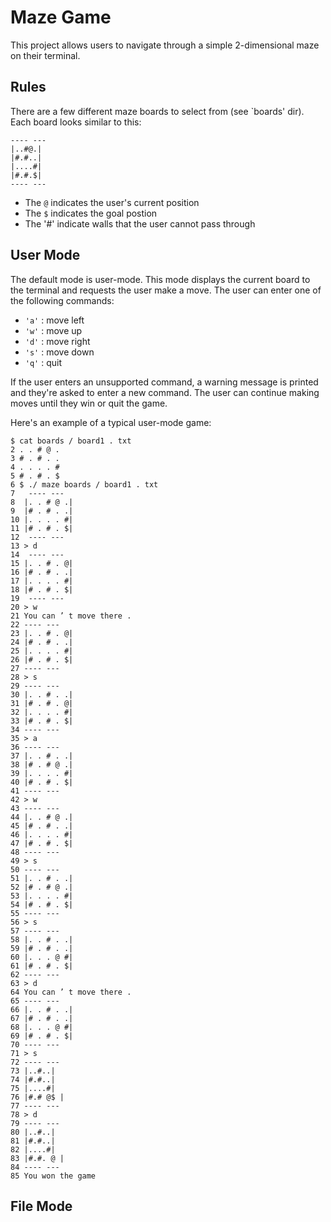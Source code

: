 # Maze Game
This project allows users to navigate through a simple 2-dimensional maze on their terminal.

## Rules
There are a few different maze boards to select from (see `boards' dir). Each board looks similar to this:
```
---- ---
|..#@.|
|#.#..|
|....#|
|#.#.$|
---- ---
```
* The `@` indicates the user's current position
* The `$` indicates the goal postion
* The '#' indicate walls that the user cannot pass through

## User Mode
The default mode is user-mode. This mode displays the current board to the terminal and requests the user make a move. The user can enter one of the following commands: 
* `'a'` : move left
* `'w'` : move up
* `'d'` : move right
* `'s'` : move down
* `'q'` : quit

If the user enters an unsupported command, a warning message is printed and they're asked to enter a new command.
The user can continue making moves until they win or quit the game. 

Here's an example of a typical user-mode game:
```
$ cat boards / board1 . txt
2 . . # @ .
3 # . # . .
4 . . . . #
5 # . # . $
6 $ ./ maze boards / board1 . txt
7   ---- ---
8  |. . # @ .|
9  |# . # . .|
10 |. . . . #|
11 |# . # . $|
12  ---- ---
13 > d
14  ---- ---
15 |. . # . @|
16 |# . # . .|
17 |. . . . #|
18 |# . # . $|
19  ---- ---
20 > w
21 You can ’ t move there .
22 ---- ---
23 |. . # . @|
24 |# . # . .|
25 |. . . . #|
26 |# . # . $|
27 ---- ---
28 > s
29 ---- ---
30 |. . # . .|
31 |# . # . @|
32 |. . . . #|
33 |# . # . $|
34 ---- ---
35 > a
36 ---- ---
37 |. . # . .|
38 |# . # @ .|
39 |. . . . #|
40 |# . # . $|
41 ---- ---
42 > w
43 ---- ---
44 |. . # @ .|
45 |# . # . .|
46 |. . . . #|
47 |# . # . $|
48 ---- ---
49 > s
50 ---- ---
51 |. . # . .|
52 |# . # @ .|
53 |. . . . #|
54 |# . # . $|
55 ---- ---
56 > s
57 ---- ---
58 |. . # . .|
59 |# . # . .|
60 |. . . @ #|
61 |# . # . $|
62 ---- ---
63 > d
64 You can ’ t move there .
65 ---- ---
66 |. . # . .|
67 |# . # . .|
68 |. . . @ #|
69 |# . # . $|
70 ---- ---
71 > s
72 ---- ---
73 |..#..|
74 |#.#..|
75 |....#|
76 |#.# @$ |
77 ---- ---
78 > d
79 ---- ---
80 |..#..|
81 |#.#..|
82 |....#|
83 |#.#. @ |
84 ---- ---
85 You won the game
```

## File Mode
